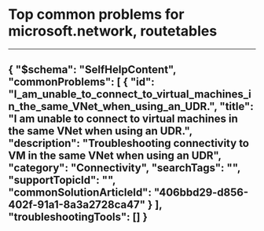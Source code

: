 <properties
	pageTitle="Top common problems for microsoft.network, routetables"
	description="Top common problems for microsoft.network, routetables"        
	service="microsoft.network"
	resource="routetables"
	resourceTags=""
	authors="radwiv"
	ms.author="radwiv"
	displayOrder=""
	articleId="a6d4dba5-cbfe-45b3-a8fa-c54ac3a71eee"
	selfHelpType="diagnoseandsolve"
	productPesIds="15526"
	cloudEnvironments="public"
/>
# Top common problems for microsoft.network, routetables
---
{
    "$schema": "SelfHelpContent",
    "commonProblems": [
        {
            "id": "I_am_unable_to_connect_to_virtual_machines_in_the_same_VNet_when_using_an_UDR.",
            "title": "I am unable to connect to virtual machines in the same VNet when using an UDR.",
            "description": "Troubleshooting connectivity to VM in the same VNet when using an UDR",
            "category": "Connectivity",
            "searchTags": "",
            "supportTopicId": "",
            "commonSolutionArticleId": "406bbd29-d856-402f-91a1-8a3a2728ca47"
        }
    ],
    "troubleshootingTools": []
}
---
